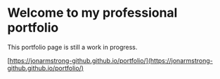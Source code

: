 # Welcome to my professional portfolio

This portfolio page is still a work in progress.

[https://jonarmstrong-github.github.io/portfolio/](https://jonarmstrong-github.github.io/portfolio/)